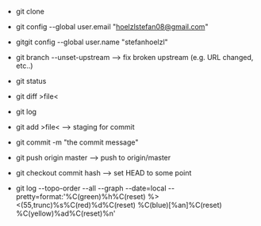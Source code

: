 
- git clone <SSH path>

- git config --global user.email "hoelzlstefan08@gmail.com"
- gitgit config --global user.name "stefanhoelzl"

-  git branch --unset-upstream --> fix broken upstream (e.g. URL changed, etc..)


- git status

- git diff >file<

- git log

- git add >file<  --> staging for commit
- git commit -m "the commit message"
- git push origin master --> push to origin/master

- git checkout commit hash --> set HEAD to some point


- git log --topo-order --all --graph --date=local --pretty=format:'%C(green)%h%C(reset) %><(55,trunc)%s%C(red)%d%C(reset) %C(blue)[%an]%C(reset) %C(yellow)%ad%C(reset)%n'